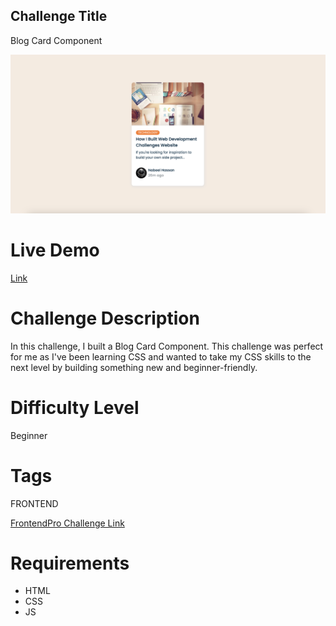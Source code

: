 ## Challenge Title

Blog Card Component

![Blog Card Component](./design/final-desktop-design.png)

# Live Demo
[Link](https://blog-card-components.netlify.app/)

# Challenge Description

In this challenge, I built a Blog Card Component. This challenge was perfect for me as I've been learning CSS and wanted to take my CSS skills to the next level by building something new and beginner-friendly.

# Difficulty Level

Beginner

# Tags

FRONTEND

[FrontendPro Challenge Link](https://www.frontendpro.dev/frontend-coding-challenges/blog-card-component-bBI5CtACFbEmwqF4LHJU)

# Requirements

- HTML
- CSS
- JS
